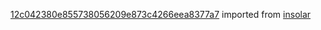 [12c042380e855738056209e873c4266eea8377a7](https://github.com/insolar/insolar/commit/12c042380e855738056209e873c4266eea8377a7) imported from [insolar](https://github.com/insolar/insolar)
